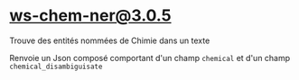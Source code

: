 # ws-chem-ner@3.0.5

Trouve des entités nommées de Chimie dans un texte

Renvoie un Json composé comportant d'un champ `chemical` et d'un champ `chemical_disambiguisate`
